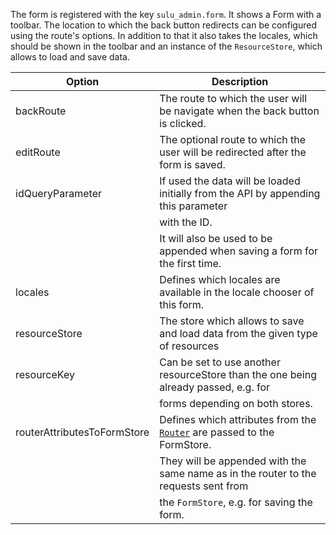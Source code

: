 The form is registered with the key `sulu_admin.form`. It shows a Form with a toolbar. The location to which the back
button redirects can be configured using the route's options. In addition to that it also takes the locales, which
should be shown in the toolbar and an instance of the `ResourceStore`, which allows to load and save data.

| Option                      | Description                                                                           |
|-----------------------------|---------------------------------------------------------------------------------------|
| backRoute                   | The route to which the user will be navigate when the back button is clicked.         |
| editRoute                   | The optional route to which the user will be redirected after the form is saved.      |
| idQueryParameter            | If used the data will be loaded initially from the API by appending this parameter    |
|                             | with the ID.                                                                          |
|                             | It will also be used to be appended when saving a form for the first time.            |
| locales                     | Defines which locales are available in the locale chooser of this form.               |
| resourceStore               | The store which allows to save and load data from the given type of resources         |
| resourceKey                 | Can be set to use another resourceStore than the one being already passed, e.g. for   |
|                             | forms depending on both stores.                                                       |
| routerAttributesToFormStore | Defines which attributes from the [`Router`](#router) are passed to the FormStore.    |
|                             | They will be appended with the same name as in the router to the requests sent from   |
|                             | the `FormStore`, e.g. for saving the form.                                            |
